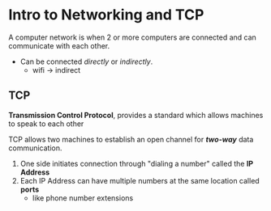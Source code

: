 # Intro to Networking and TCP

A computer network is when 2 or more computers are connected and can communicate with each other.
- Can be connected *directly* or *indirectly*.
  - wifi -> indirect

## **TCP**

**Transmission Control Protocol**, provides a standard which allows machines to speak to each other

TCP allows two machines to establish an open channel for ***two-way*** data communication.
1. One side initiates connection through "dialing a number" called the **IP Address**
2. Each IP Address can have multiple numbers at the same location called **ports**
    - like phone number extensions
    
